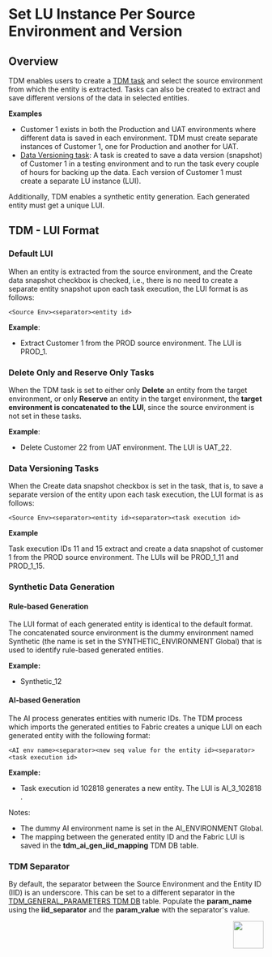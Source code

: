 # Set LU Instance Per Source Environment and Version

## Overview

TDM enables users to create a [TDM task](/articles/TDM/tdm_overview/02_tdm_glossary.md#task) and select the source environment from which the entity is extracted. Tasks can also be created to extract and save different versions of the data in selected entities.

**Examples**

- Customer 1 exists in both the Production and UAT environments where different data is saved in each environment. TDM must create separate instances of Customer 1, one for Production and another for UAT.
- [Data Versioning task](/articles/TDM/tdm_overview/02_tdm_glossary.md#data-flux): A task is created to save a data version (snapshot) of Customer 1 in a testing environment and to run the task every couple of hours for backing up the data. Each version of Customer 1 must create a separate LU instance (LUI).

Additionally, TDM enables a synthetic entity generation. Each generated entity must get a unique LUI.

## TDM - LUI Format



### Default LUI

When an entity is extracted from the source environment, and the Create data snapshot checkbox is checked, i.e., there is no need to create a separate entity snapshot upon each task execution, the LUI format is as follows: 

```
<Source Env><separator><entity id>
```

 **Example**:

- Extract Customer 1 from the PROD source environment. The LUI is PROD_1.



### Delete Only and Reserve Only Tasks

When the TDM task is set to either only **Delete** an entity from the target environment, or only **Reserve** an entity in the target environment, the **target environment is concatenated to the LUI**, since the source environment is not set in these tasks.

 **Example**:

- Delete Customer 22 from UAT environment. The LUI is UAT_22.

### Data Versioning Tasks

When the Create data snapshot checkbox is set in the task, that is, to save a separate version of the entity upon each task execution, the LUI format is as follows: 

```
<Source Env><separator><entity id><separator><task execution id>
```

**Example**

Task execution IDs 11 and 15 extract and create a data snapshot of customer 1 from the PROD source environment. The LUIs will be PROD_1_11 and  PROD_1_15.  

### Synthetic Data Generation

#### Rule-based Generation

The LUI format of each generated entity is identical to the default format. The concatenated source environment is the dummy environment named Synthetic (the name is set in the SYNTHETIC_ENVIRONMENT Global) that is used to identify rule-based generated entities. 

**Example:**

- Synthetic_12

#### AI-based Generation

The AI process generates entities with numeric IDs. The TDM process which imports the generated entities to Fabric creates a unique LUI on each generated entity with the following format:

```
<AI env name><separator><new seq value for the entity id><separator><task execution id>
```

**Example:**

- Task execution id 102818 generates a new entity. The LUI is AI_3_102818 .

Notes:

- The dummy AI environment name is set in the AI_ENVIRONMENT Global.
- The mapping between the generated entity ID and the Fabric LUI is saved in the **tdm_ai_gen_iid_mapping** TDM DB table.

### TDM Separator

By default, the separator between the Source Environment and the Entity ID (IID) is an underscore. This can be set to a different separator in the [TDM_GENERAL_PARAMETERS TDM DB](/articles/TDM/tdm_architecture/02_tdm_database.md#tdm_general_parameters) table. Populate the **param_name** using the **iid_separator** and the **param_value** with the separator's value.   



[<img align="right" width="60" height="54" src="/articles/images/Next.png">](02_tdm_implementation_flow.md)
